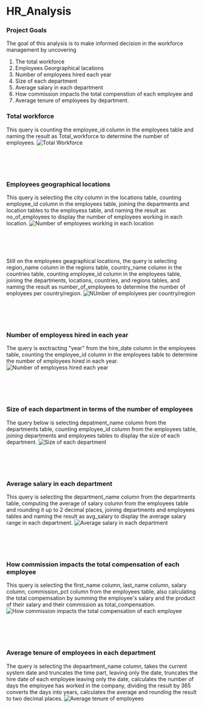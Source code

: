 # HR_Analysis

### Project Goals
The goal of this analysis is to make informed decision in the workforce management by uncovering
1. The total workforce
2. Employees Georgraphical lacations
3. Number of employees hired each year
4. Size of each department
5. Average salary in each department
6. How commission impacts the total compenstion of each employee and
7. Average tenure of employees by department.


### Total workforce
This query is counting the employee_id column in the employees table and naming the result as Total_workforce to determine the number of employees.
![Total Workforce](https://github.com/Emmanuel-Onu/HR_Analysis/blob/main/total%20workforce.jpg)
<br><br><br><br><br>

### Employees geographical locations
This query is selecting the city column in the locations table, counting employee_id column in the employees table, joining the departments and location tables to the employess table, and naming the result as no_of_employees to display the number of employees working in each location.
![Number of employees working in each location](https://github.com/Emmanuel-Onu/HR_Analysis/blob/main/no%20of%20emp%20working%20in%20each%20location.jpg)
<br><br><br><br><br>


Still on the employees geagraphical locations, the query is selecting region_name column in the regions table, country_name column in the countries table, counting employee_id column in the employees table, joining the departments, locations, countries, and regions tables, and naming the result as number_of_employees to determine the number of enployees per country/region.
![NUmber of emploiyees per country/region](https://github.com/Emmanuel-Onu/HR_Analysis/blob/main/no%20of%20emp%20per%20contry%20and%20region.jpg)
<br><br><br><br><br>


### Number of employess hired in each year

The query is exctracting "year" from the hire_date column in the employees table, counting the employee_id column in the employees table to determine the number of employees hired in each year.
![Number of employess hired each year](https://github.com/Emmanuel-Onu/HR_Analysis/blob/main/no%20of%20emp%20per%20year.jpg)
<br><br><br><br><br>

### Size of each department in terms of the number of employees

The query below is selecting depatment_name column from the departments table, counting employee_id column from the employees table, joining departments and employees tables to display the size of each department.
![Size of each department](https://github.com/Emmanuel-Onu/HR_Analysis/blob/main/size%20of%20departments%20in%20terms%20of%20no%20of%20emp.jpg)
<br><br><br><br><br>


### Average salary in each department

This query is selecting the department_name column from the departments table, computing the average of salary column from the employees table and rounding it up to 2 decimal places, joining departments and employees tables and naming the result as avg_salary to display the average salary range in each department.
![Average salary in each department](https://github.com/Emmanuel-Onu/HR_Analysis/blob/main/avg_salary%20in%20each%20dpt.jpg)
<br><br><br><br><br>



### How commission impacts the total compensation of each employee

This query is selecting the first_name column, last_name column, salary column, commission_pct column from the employees table, also calculating the total compemsation by summing the employee's salary and the product of their salary and their commission as total_compensation.
![How commission impacts the total compensation of each employee](https://github.com/Emmanuel-Onu/HR_Analysis/blob/main/which%20employee%20earns%20comission%20and%20how%20it%20impacts%20their%20compensation.jpg)
<br><br><br><br><br>


### Average tenure of employees in each department

The query is selecting the depaartment_name column, takes the current system date and truncates the time part, leaving only the date, truncates the hire date of each employee leaving only the date, calculates the number of days the employee has worked in the company, dividing the result by 365 converts the days into years, calculates the average and rounding the result to two decimal places.
![Average tenure of employees](https://github.com/Emmanuel-Onu/HR_Analysis/blob/main/Average%20tenure%20of%20employees.jpg)

